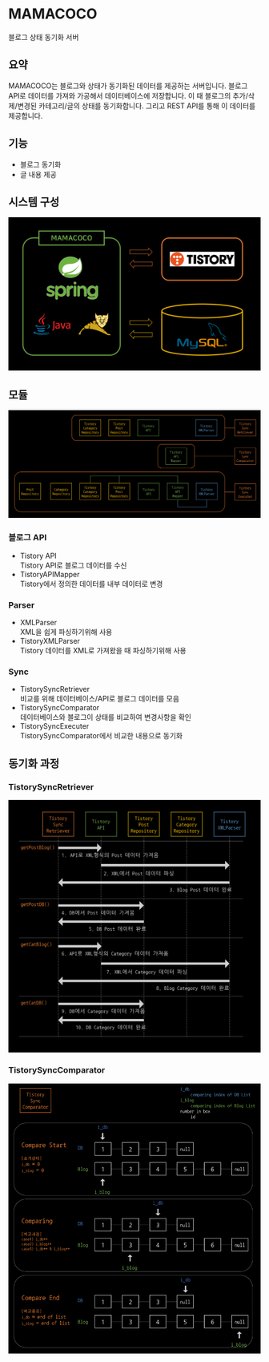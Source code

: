# MAMACOCO
 블로그 상태 동기화 서버

## 요약
 MAMACOCO는 블로그와 상태가 동기화된 데이터를 제공하는 서버입니다. 블로그 API로 데이터를 가져와 가공해서 데이터베이스에 저장합니다. 이 때 블로그의 추가/삭제/변경된 카테고리/글의 상태를 동기화합니다. 그리고 REST API를 통해 이 데이터를 제공합니다.
 
## 기능
- 블로그 동기화
- 글 내용 제공

## 시스템 구성
<img src="/image/시스템 구성.png">

## 모듈
<img src="/image/모듈 관계도.png">

### 블로그 API
- Tistory API  
Tistory API로 블로그 데이터를 수신
- TistoryAPIMapper  
Tistory에서 정의한 데이터를 내부 데이터로 변경
### Parser
- XMLParser  
XML을 쉽게 파싱하기위해 사용
- TistoryXMLParser  
Tistory 데이터를 XML로 가져왔을 때 파싱하기위해 사용
### Sync
- TistorySyncRetriever  
비교를 위해 데이터베이스/API로 블로그 데이터를 모음
- TistorySyncComparator  
데이터베이스와 블로그이 상태를 비교하여 변경사항을 확인
- TistorySyncExecuter  
TistorySyncComparator에서 비교한 내용으로 동기화

## 동기화 과정

### TistorySyncRetriever
<img src="/image/Retriever.png">

### TistorySyncComparator
<img src="/image/Comparator.png">
